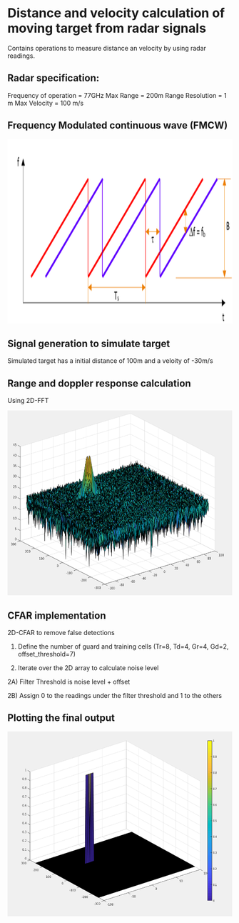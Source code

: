 # Distance and velocity calculation of moving target from radar signals
Contains operations to measure distance an velocity by using radar readings.

## Radar specification:
Frequency of operation = 77GHz
Max Range = 200m
Range Resolution = 1 m
Max Velocity = 100 m/s

## Frequency Modulated continuous wave (FMCW)
<img src="images/fmcw.png" width="779" height="414" /> 

## Signal generation to simulate target
Simulated target has a initial distance of 100m and a veloity of -30m/s

## Range and doppler response calculation
Using 2D-FFT

<img src="images/signal_2DFFT.png" width="779" height="414" /> 

## CFAR implementation
2D-CFAR to remove false detections

1) Define the number of guard and training cells (Tr=8, Td=4, Gr=4, Gd=2, offset_threshold=7)

2) Iterate over the 2D array to calculate noise level 

2A) Filter Threshold is noise level + offset

2B) Assign 0 to the readings under the filter threshold and 1 to the others


## Plotting the final output
<img src="images/range_doppler_filtered.png" width="779" height="414" /> 
